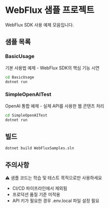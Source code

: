 # WebFlux 샘플 프로젝트

WebFlux SDK 사용 예제 모음입니다.

## 샘플 목록

### BasicUsage
기본 사용법 예제 - WebFlux SDK의 핵심 기능 시연

```bash
cd BasicUsage
dotnet run
```

### SimpleOpenAITest
OpenAI 통합 예제 - 실제 API를 사용한 웹 콘텐츠 처리

```bash
cd SimpleOpenAITest
dotnet run
```

## 빌드

```bash
dotnet build WebFluxSamples.sln
```

## 주의사항

⚠️ 샘플 코드는 학습 및 테스트 목적으로만 사용하세요
- CI/CD 파이프라인에서 제외됨
- 프로덕션 품질 기준 미적용
- API 키가 필요한 경우 .env.local 파일 설정 필요
